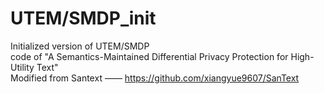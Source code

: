 # UTEM/SMDP_init
Initialized version of UTEM/SMDP  
code of "A Semantics-Maintained Differential Privacy Protection for High-Utility Text"  
Modified from Santext —— https://github.com/xiangyue9607/SanText  
